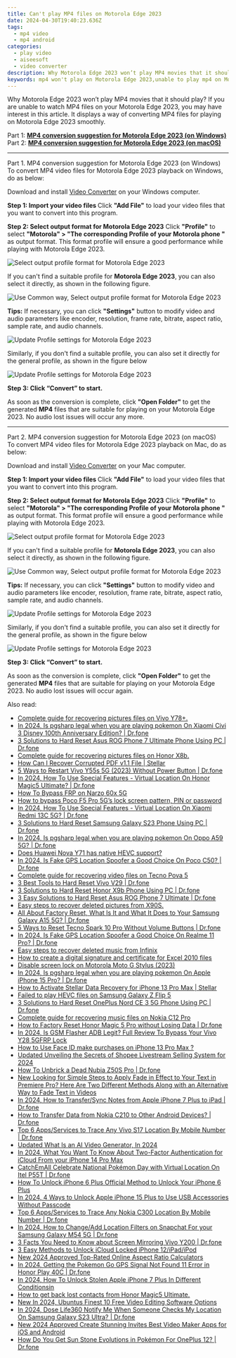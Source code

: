 ```yaml
---
title: Can't play MP4 files on Motorola Edge 2023
date: 2024-04-30T19:40:23.636Z
tags: 
  - mp4 video
  - mp4 android
categories: 
  - play video
  - aiseesoft
  - video converter
description: Why Motorola Edge 2023 won’t play MP4 movies that it should play? If you are unable to watch MP4 files on your Motorola Edge 2023, you may have interest in this article. It displays a way of converting MP4 files for playing on Motorola Edge 2023 smoothly. 
keywords: mp4 won't play on Motorola Edge 2023,unable to play mp4 on Motorola ,can't play mp4 on Motorola Edge 2023,mp4 video won't play on Motorola Edge 2023,Motorola  won’t play mp4,why won't mp4 play on Motorola ,best mp4 transcoder android,mp4 video converter for android,Motorola Edge 2023 wont play mp4,how to converter 720p to mp4 on android,mp4 converter android 2018,mp4 codec vlc android
---
```


<div class="atpl-content atpl-for-aiseesoft-video-converter play-mp4-on-android">

<div class="atpl-post-description-part-1">
<div class="tpl-content-sub-paragraph-normal">
  <p>
    Why Motorola Edge 2023 won’t play MP4 movies that it should play? If you are unable to watch MP4 files on your Motorola Edge 2023, you may have interest in this article. It displays a way of converting MP4 files for playing on Motorola Edge 2023 smoothly.
  </p>
</div>
</div>



<div class="atpl-post-description-part-2">

</div>

Part 1: <strong><a href="#p1">MP4 conversion suggestion for Motorola Edge 2023 (on Windows)</a></strong>
Part 2: <strong><a href="#p2">MP4 conversion suggestion for Motorola Edge 2023 (on macOS)</a></strong>

<!-- Part 1 -->
<a id="p1" name="p1" ></a><hr>

<div class="atpl-step-part-style">Part 1. MP4 conversion suggestion for Motorola Edge 2023 (on Windows)</div>
To convert MP4 video files for Motorola Edge 2023 playback on Windows, do as below:

Download and install <a class="atpl-step-content-a-style" href="https://tools.techidaily.com/aiseesoft-total-video-converter/" >Video Converter</a> on your Windows computer.

<strong>Step 1: Import your video files </strong>
Click <b>"Add File"</b> to load your video files that you want to convert into this program.

<strong>Step 2: Select output format for Motorola Edge 2023</strong>
Click <b>"Profile"</b> to select <b>"Motorola" > "The corresponding Profile of your Motorola phone "</b> as output format. This format profile will ensure a good performance while playing with Motorola Edge 2023.

<img src="https://tools.techidaily.com/images/apps/aiseesoft/video-converter/devices/moto/fv.mp4/win/profile-3.png" class="atpl-imgstyle" alt="Select output profile format for Motorola Edge 2023" />

If you can't find a suitable profile for **Motorola Edge 2023**, you can also select it directly, as shown in the following figure.

<img src="https://tools.techidaily.com/images/apps/aiseesoft/video-converter/devices/common_android/fv.mp4/win/profile.png" class="atpl-imgstyle" alt="Use Common way, Select output profile format for Motorola Edge 2023" />

<strong>Tips:</strong>
If necessary, you can click <b>"Settings"</b> button to modify video and audio parameters like encoder, resolution, frame rate, bitrate, aspect ratio, sample rate, and audio channels. 

<img src="https://tools.techidaily.com/images/apps/aiseesoft/video-converter/devices/moto/fv.mp4/win/settings-2.png" class="atpl-imgstyle"  alt="Update Profile settings for Motorola Edge 2023" />

Similarly, if you don't find a suitable profile, you can also set it directly for the general profile, as shown in the figure below

<img src="https://tools.techidaily.com/images/apps/aiseesoft/video-converter/devices/common_android/fv.mp4/win/settings.png" class="atpl-imgstyle"  alt="Update Profile settings for Motorola Edge 2023" />

<strong>Step 3: Click “Convert” to start.</strong>

As soon as the conversion is complete, click <b>"Open Folder"</b> to get the generated <b>MP4</b> files that are suitable for playing on your Motorola Edge 2023. No audio lost issues will occur any more.

<!-- Part 2 -->
<a id="p2" name="p2"></a><hr>

<div class="atpl-step-part-style">Part 2. MP4 conversion suggestion for Motorola Edge 2023 (on macOS)</div>
To convert MP4 video files for Motorola Edge 2023 playback on Mac, do as below:

Download and install <a class="atpl-step-content-a-style" href="https://tools.techidaily.com/aiseesoft-total-video-converter/" >Video Converter</a> on your Mac computer.

<strong>Step 1: Import your video files </strong>
Click <b>"Add File"</b> to load your video files that you want to convert into this program.

<strong>Step 2: Select output format for Motorola Edge 2023</strong>
Click <b>"Profile"</b> to select <b>"Motorola" > "The corresponding Profile of your Motorola phone "</b> as output format. This format profile will ensure a good performance while playing with Motorola Edge 2023.

<img src="https://tools.techidaily.com/images/apps/aiseesoft/video-converter/devices/moto/fv.mp4/mac/profile.png" class="atpl-imgstyle" alt="Select output profile format for Motorola Edge 2023" />

If you can't find a suitable profile for **Motorola Edge 2023**, you can also select it directly, as shown in the following figure.

<img src="https://tools.techidaily.com/images/apps/aiseesoft/video-converter/devices/common_android/fv.mp4/mac/profile.png" class="atpl-imgstyle" alt="Use Common way, Select output profile format for Motorola Edge 2023" />

<strong>Tips:</strong>
If necessary, you can click <b>"Settings"</b> button to modify video and audio parameters like encoder, resolution, frame rate, bitrate, aspect ratio, sample rate, and audio channels. 

<img src="https://tools.techidaily.com/images/apps/aiseesoft/video-converter/devices/moto/fv.mp4/mac/settings.png" class="atpl-imgstyle"  alt="Update Profile settings for Motorola Edge 2023" />

Similarly, if you don't find a suitable profile, you can also set it directly for the general profile, as shown in the figure below

<img src="https://tools.techidaily.com/images/apps/aiseesoft/video-converter/devices/common_android/fv.mp4/win/settings.png" class="atpl-imgstyle"  alt="Update Profile settings for Motorola Edge 2023" />

<strong>Step 3: Click “Convert” to start.</strong>

As soon as the conversion is complete, click <b>"Open Folder"</b> to get the generated <b>MP4</b> files that are suitable for playing on your Motorola Edge 2023. No audio lost issues will occur again.



<div class="atpl-post-end">
  <div class="atpl-post-device-model-description">
    
  </div>
</div>

<ins class="adsbygoogle"
     style="display:block"
     data-ad-client="ca-pub-7571918770474297"
     data-ad-slot="8358498916"
     data-ad-format="auto"
     data-full-width-responsive="true"></ins>


</div>
<ins class="adsbygoogle"
    style="display:block"
    data-ad-format="autorelaxed"
    data-ad-client="ca-pub-7571918770474297"
    data-ad-slot="1223367746"></ins>

<span class="atpl-alsoreadstyle">Also read:</span>
<div><ul>
<li><a href="https://phone-solutions.techidaily.com/complete-guide-for-recovering-pictures-files-on-vivo-y78plus-by-fonelab-android-recover-pictures/"><u>Complete guide for recovering pictures files on Vivo Y78+.</u></a></li>
<li><a href="https://phone-solutions.techidaily.com/in-2024-is-pgsharp-legal-when-you-are-playing-pokemon-on-xiaomi-civi-3-disney-100th-anniversary-edition-drfone-by-drfone-virtual-android/"><u>In 2024, Is pgsharp legal when you are playing pokemon On Xiaomi Civi 3 Disney 100th Anniversary Edition? | Dr.fone</u></a></li>
<li><a href="https://phone-solutions.techidaily.com/3-solutions-to-hard-reset-asus-rog-phone-7-ultimate-phone-using-pc-drfone-by-drfone-reset-android-reset-android/"><u>3 Solutions to Hard Reset Asus ROG Phone 7 Ultimate Phone Using PC | Dr.fone</u></a></li>
<li><a href="https://phone-solutions.techidaily.com/complete-guide-for-recovering-pictures-files-on-honor-x8b-by-fonelab-android-recover-pictures/"><u>Complete guide for recovering pictures files on Honor X8b.</u></a></li>
<li><a href="https://phone-solutions.techidaily.com/how-can-i-recover-corrupted-pdf-v11-file-stellar-by-stellar-guide/"><u>How Can I Recover Corrupted PDF v1.1 File | Stellar</u></a></li>
<li><a href="https://phone-solutions.techidaily.com/5-ways-to-restart-vivo-y55s-5g-2023-without-power-button-drfone-by-drfone-reset-android-reset-android/"><u>5 Ways to Restart Vivo Y55s 5G (2023) Without Power Button | Dr.fone</u></a></li>
<li><a href="https://phone-solutions.techidaily.com/in-2024-how-to-use-special-features-virtual-location-on-honor-magic5-ultimate-drfone-by-drfone-virtual-android/"><u>In 2024, How To Use Special Features - Virtual Location On Honor Magic5 Ultimate? | Dr.fone</u></a></li>
<li><a href="https://phone-solutions.techidaily.com/how-to-bypass-frp-on-narzo-60x-5g-by-drfone-android-unlock-remove-google-frp/"><u>How To Bypass FRP on Narzo 60x 5G</u></a></li>
<li><a href="https://phone-solutions.techidaily.com/how-to-bypass-poco-f5-pro-5g-s-lock-screen-pattern-pin-or-password-by-drfone-android-unlock-android-unlock/"><u>How to bypass Poco F5 Pro 5G’s lock screen pattern, PIN or password</u></a></li>
<li><a href="https://phone-solutions.techidaily.com/in-2024-how-to-use-special-features-virtual-location-on-xiaomi-redmi-13c-5g-drfone-by-drfone-virtual-android/"><u>In 2024, How To Use Special Features - Virtual Location On Xiaomi Redmi 13C 5G? | Dr.fone</u></a></li>
<li><a href="https://phone-solutions.techidaily.com/3-solutions-to-hard-reset-samsung-galaxy-s23-phone-using-pc-drfone-by-drfone-reset-android-reset-android/"><u>3 Solutions to Hard Reset Samsung Galaxy S23 Phone Using PC | Dr.fone</u></a></li>
<li><a href="https://phone-solutions.techidaily.com/in-2024-is-pgsharp-legal-when-you-are-playing-pokemon-on-oppo-a59-5g-drfone-by-drfone-virtual-android/"><u>In 2024, Is pgsharp legal when you are playing pokemon On Oppo A59 5G? | Dr.fone</u></a></li>
<li><a href="https://phone-solutions.techidaily.com/does-huawei-nova-y71-has-native-hevc-support-by-aiseesoft-video-converter-play-hevc-video-on-android/"><u>Does Huawei Nova Y71 has native HEVC support?</u></a></li>
<li><a href="https://phone-solutions.techidaily.com/in-2024-is-fake-gps-location-spoofer-a-good-choice-on-poco-c50-drfone-by-drfone-virtual-android/"><u>In 2024, Is Fake GPS Location Spoofer a Good Choice On Poco C50? | Dr.fone</u></a></li>
<li><a href="https://phone-solutions.techidaily.com/complete-guide-for-recovering-video-files-on-tecno-pova-5-by-fonelab-android-recover-video/"><u>Complete guide for recovering video files on Tecno Pova 5</u></a></li>
<li><a href="https://phone-solutions.techidaily.com/3-best-tools-to-hard-reset-vivo-v29-drfone-by-drfone-reset-android-reset-android/"><u>3 Best Tools to Hard Reset Vivo V29 | Dr.fone</u></a></li>
<li><a href="https://phone-solutions.techidaily.com/3-solutions-to-hard-reset-honor-x9b-phone-using-pc-drfone-by-drfone-reset-android-reset-android/"><u>3 Solutions to Hard Reset Honor X9b Phone Using PC | Dr.fone</u></a></li>
<li><a href="https://phone-solutions.techidaily.com/3-easy-solutions-to-hard-reset-asus-rog-phone-7-ultimate-drfone-by-drfone-reset-android-reset-android/"><u>3 Easy Solutions to Hard Reset Asus ROG Phone 7 Ultimate | Dr.fone</u></a></li>
<li><a href="https://phone-solutions.techidaily.com/easy-steps-to-recover-deleted-pictures-from-x90s-by-fonelab-android-recover-pictures/"><u>Easy steps to recover deleted pictures from X90S.</u></a></li>
<li><a href="https://phone-solutions.techidaily.com/all-about-factory-reset-what-is-it-and-what-it-does-to-your-samsung-galaxy-a15-5g-drfone-by-drfone-reset-android-reset-android/"><u>All About Factory Reset, What Is It and What It Does to Your Samsung Galaxy A15 5G? | Dr.fone</u></a></li>
<li><a href="https://phone-solutions.techidaily.com/5-ways-to-reset-tecno-spark-10-pro-without-volume-buttons-drfone-by-drfone-reset-android-reset-android/"><u>5 Ways to Reset Tecno Spark 10 Pro Without Volume Buttons | Dr.fone</u></a></li>
<li><a href="https://phone-solutions.techidaily.com/in-2024-is-fake-gps-location-spoofer-a-good-choice-on-realme-11-pro-drfone-by-drfone-virtual-android/"><u>In 2024, Is Fake GPS Location Spoofer a Good Choice On Realme 11 Pro? | Dr.fone</u></a></li>
<li><a href="https://phone-solutions.techidaily.com/easy-steps-to-recover-deleted-music-from-infinix-by-fonelab-android-recover-music/"><u>Easy steps to recover deleted music from Infinix</u></a></li>
<li><a href="https://phone-solutions.techidaily.com/how-to-create-a-digital-signature-and-certificate-for-excel-2010-files-by-ldigisigner-sign-a-excel-sign-a-excel/"><u>How to create a digital signature and certificate for Excel 2010 files</u></a></li>
<li><a href="https://phone-solutions.techidaily.com/disable-screen-lock-on-motorola-moto-g-stylus-2023-by-drfone-android-unlock-android-unlock/"><u>Disable screen lock on Motorola Moto G Stylus (2023)</u></a></li>
<li><a href="https://phone-solutions.techidaily.com/in-2024-is-pgsharp-legal-when-you-are-playing-pokemon-on-apple-iphone-15-pro-drfone-by-drfone-virtual-ios/"><u>In 2024, Is pgsharp legal when you are playing pokemon On Apple iPhone 15 Pro? | Dr.fone</u></a></li>
<li><a href="https://phone-solutions.techidaily.com/how-to-activate-stellar-data-recovery-for-iphone-13-pro-max-stellar-by-stellar-data-recovery-ios-iphone-data-recovery/"><u>How to Activate Stellar Data Recovery for iPhone 13 Pro Max | Stellar</u></a></li>
<li><a href="https://phone-solutions.techidaily.com/failed-to-play-hevc-files-on-samsung-galaxy-z-flip-5-by-aiseesoft-video-converter-play-hevc-video-on-android/"><u>Failed to play HEVC files on Samsung Galaxy Z Flip 5</u></a></li>
<li><a href="https://phone-solutions.techidaily.com/3-solutions-to-hard-reset-oneplus-nord-ce-3-5g-phone-using-pc-drfone-by-drfone-reset-android-reset-android/"><u>3 Solutions to Hard Reset OnePlus Nord CE 3 5G Phone Using PC | Dr.fone</u></a></li>
<li><a href="https://phone-solutions.techidaily.com/complete-guide-for-recovering-music-files-on-nokia-c12-pro-by-fonelab-android-recover-music/"><u>Complete guide for recovering music files on Nokia C12 Pro</u></a></li>
<li><a href="https://techidaily.com/how-to-factory-reset-honor-magic-5-pro-without-losing-data-drfone-by-drfone-reset-android-reset-android/"><u>How to Factory Reset Honor Magic 5 Pro without Losing Data | Dr.fone</u></a></li>
<li><a href="https://bypass-frp.techidaily.com/in-2024-is-gsm-flasher-adb-legit-full-review-to-bypass-your-vivo-y28-5gfrp-lock-by-drfone-android/"><u>In 2024, Is GSM Flasher ADB Legit? Full Review To Bypass Your Vivo Y28 5GFRP Lock</u></a></li>
<li><a href="https://review-topics.techidaily.com/how-to-use-face-id-make-purchases-on-iphone-13-pro-max-by-drfone-ios-unlock-ios-unlock/"><u>How to Use Face ID make purchases on iPhone 13 Pro Max ?</u></a></li>
<li><a href="https://ai-voice-clone.techidaily.com/updated-unveiling-the-secrets-of-shopee-livestream-selling-system-for-2024/"><u>Updated Unveiling the Secrets of Shopee Livestream Selling System for 2024</u></a></li>
<li><a href="https://fix-guide.techidaily.com/how-to-unbrick-a-dead-nubia-z50s-pro-drfone-by-drfone-fix-android-problems-fix-android-problems/"><u>How To Unbrick a Dead Nubia Z50S Pro | Dr.fone</u></a></li>
<li><a href="https://ai-editing-video.techidaily.com/new-looking-for-simple-steps-to-apply-fade-in-effect-to-your-text-in-premiere-pro-here-are-two-different-methods-along-with-an-alternative-way-to-fade-text-/"><u>New Looking for Simple Steps to Apply Fade in Effect to Your Text in Premiere Pro? Here Are Two Different Methods Along with an Alternative Way to Fade Text in Videos</u></a></li>
<li><a href="https://iphone-transfer.techidaily.com/in-2024-how-to-transfersync-notes-from-apple-iphone-7-plus-to-ipad-drfone-by-drfone-transfer-from-ios/"><u>In 2024, How to Transfer/Sync Notes from Apple iPhone 7 Plus to iPad | Dr.fone</u></a></li>
<li><a href="https://android-transfer.techidaily.com/how-to-transfer-data-from-nokia-c210-to-other-android-devices-drfone-by-drfone-transfer-from-android-transfer-from-android/"><u>How to Transfer Data from Nokia C210 to Other Android Devices? | Dr.fone</u></a></li>
<li><a href="https://android-location-track.techidaily.com/top-6-appsservices-to-trace-any-vivo-s17-location-by-mobile-number-drfone-by-drfone-virtual-android/"><u>Top 6 Apps/Services to Trace Any Vivo S17 Location By Mobile Number | Dr.fone</u></a></li>
<li><a href="https://ai-topics.techidaily.com/updated-what-is-an-ai-video-generator-in-2024/"><u>Updated What Is an AI Video Generator, In 2024</u></a></li>
<li><a href="https://activate-lock.techidaily.com/in-2024-what-you-want-to-know-about-two-factor-authentication-for-icloud-from-your-iphone-14-pro-max-by-drfone-ios/"><u>In 2024, What You Want To Know About Two-Factor Authentication for iCloud From your iPhone 14 Pro Max</u></a></li>
<li><a href="https://android-pokemon-go.techidaily.com/catchemall-celebrate-national-pokemon-day-with-virtual-location-on-itel-p55t-drfone-by-drfone-virtual-android/"><u>CatchEmAll Celebrate National Pokémon Day with Virtual Location On Itel P55T | Dr.fone</u></a></li>
<li><a href="https://sim-unlock.techidaily.com/how-to-unlock-iphone-6-plus-official-method-to-unlock-your-iphone-6-plus-by-drfone-ios/"><u>How To Unlock iPhone 6 Plus Official Method to Unlock Your iPhone 6 Plus</u></a></li>
<li><a href="https://ios-unlock.techidaily.com/in-2024-4-ways-to-unlock-apple-iphone-15-plus-to-use-usb-accessories-without-passcode-by-drfone-ios/"><u>In 2024, 4 Ways to Unlock Apple iPhone 15 Plus to Use USB Accessories Without Passcode</u></a></li>
<li><a href="https://android-location-track.techidaily.com/top-6-appsservices-to-trace-any-nokia-c300-location-by-mobile-number-drfone-by-drfone-virtual-android/"><u>Top 6 Apps/Services to Trace Any Nokia C300 Location By Mobile Number | Dr.fone</u></a></li>
<li><a href="https://location-social.techidaily.com/in-2024-how-to-changeadd-location-filters-on-snapchat-for-your-samsung-galaxy-m54-5g-drfone-by-drfone-virtual-android/"><u>In 2024, How to Change/Add Location Filters on Snapchat For your Samsung Galaxy M54 5G | Dr.fone</u></a></li>
<li><a href="https://screen-mirror.techidaily.com/3-facts-you-need-to-know-about-screen-mirroring-vivo-y200-drfone-by-drfone-android/"><u>3 Facts You Need to Know about Screen Mirroring Vivo Y200 | Dr.fone</u></a></li>
<li><a href="https://activate-lock.techidaily.com/3-easy-methods-to-unlock-icloud-locked-iphone-12ipadipod-by-drfone-ios/"><u>3 Easy Methods to Unlock iCloud Locked iPhone 12/iPad/iPod</u></a></li>
<li><a href="https://ai-video-apps.techidaily.com/new-2024-approved-top-rated-online-aspect-ratio-calculators/"><u>New 2024 Approved Top-Rated Online Aspect Ratio Calculators</u></a></li>
<li><a href="https://android-location.techidaily.com/in-2024-getting-the-pokemon-go-gps-signal-not-found-11-error-in-honor-play-40c-drfone-by-drfone-virtual/"><u>In 2024, Getting the Pokemon Go GPS Signal Not Found 11 Error in Honor Play 40C | Dr.fone</u></a></li>
<li><a href="https://ios-unlock.techidaily.com/in-2024-how-to-unlock-stolen-apple-iphone-7-plus-in-different-conditionsin-by-drfone-ios/"><u>In 2024, How To Unlock Stolen Apple iPhone 7 Plus In Different Conditionsin</u></a></li>
<li><a href="https://blog-min.techidaily.com/how-to-get-back-lost-contacts-from-honor-magic5-ultimate-by-fonelab-android-recover-contacts/"><u>How to get back lost contacts from Honor Magic5 Ultimate.</u></a></li>
<li><a href="https://ai-video-apps.techidaily.com/new-in-2024-ubuntus-finest-10-free-video-editing-software-options/"><u>New In 2024, Ubuntus Finest 10 Free Video Editing Software Options</u></a></li>
<li><a href="https://review-topics.techidaily.com/in-2024-dose-life360-notify-me-when-someone-checks-my-location-on-samsung-galaxy-s23-ultra-drfone-by-drfone-virtual-android/"><u>In 2024, Dose Life360 Notify Me When Someone Checks My Location On Samsung Galaxy S23 Ultra? | Dr.fone</u></a></li>
<li><a href="https://ai-video-apps.techidaily.com/new-2024-approved-create-stunning-invites-best-video-maker-apps-for-ios-and-android/"><u>New 2024 Approved Create Stunning Invites Best Video Maker Apps for iOS and Android</u></a></li>
<li><a href="https://android-pokemon-go.techidaily.com/how-do-you-get-sun-stone-evolutions-in-pokemon-for-oneplus-12-drfone-by-drfone-virtual-android/"><u>How Do You Get Sun Stone Evolutions in Pokémon For OnePlus 12? | Dr.fone</u></a></li>
</ul></div>

